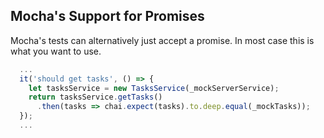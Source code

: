 ## Mocha's Support for Promises

Mocha's tests can alternatively just accept a promise. In most case this is
what you want to use.

```javascript
  ...
  it('should get tasks', () => {
    let tasksService = new TasksService(_mockServerService);
    return tasksService.getTasks()
      .then(tasks => chai.expect(tasks).to.deep.equal(_mockTasks));
  });
  ...
```
